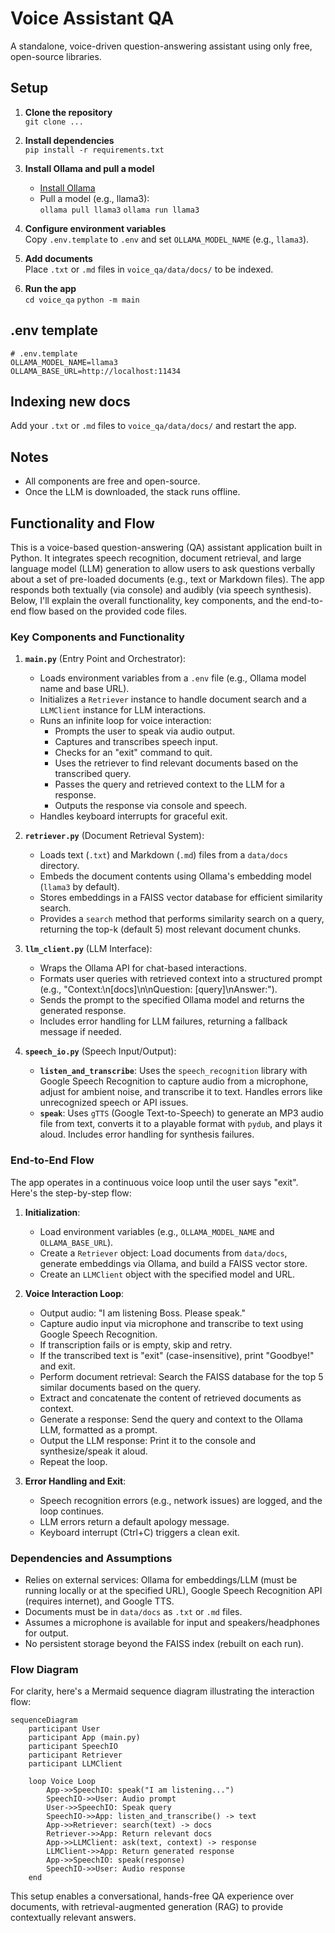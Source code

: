 # Voice Assistant QA

A standalone, voice-driven question-answering assistant using only free, open-source libraries.

## Setup

1. **Clone the repository**  
   `git clone ...`

2. **Install dependencies**  
   `pip install -r requirements.txt`

3. **Install Ollama and pull a model**  
   - [Install Ollama](https://ollama.com/download)
   - Pull a model (e.g., llama3):  
     `ollama pull llama3`
      `ollama run llama3`

4. **Configure environment variables**  
   Copy `.env.template` to `.env` and set `OLLAMA_MODEL_NAME` (e.g., `llama3`).

5. **Add documents**  
   Place `.txt` or `.md` files in `voice_qa/data/docs/` to be indexed.

6. **Run the app**  
   `cd voice_qa`
   `python -m main`

## .env template

```env
# .env.template
OLLAMA_MODEL_NAME=llama3
OLLAMA_BASE_URL=http://localhost:11434
```

## Indexing new docs

Add your `.txt` or `.md` files to `voice_qa/data/docs/` and restart the app.

## Notes

- All components are free and open-source.
- Once the LLM is downloaded, the stack runs offline.
## Functionality and Flow

This is a voice-based question-answering (QA) assistant application built in Python. It integrates speech recognition, document retrieval, and large language model (LLM) generation to allow users to ask questions verbally about a set of pre-loaded documents (e.g., text or Markdown files). The app responds both textually (via console) and audibly (via speech synthesis). Below, I'll explain the overall functionality, key components, and the end-to-end flow based on the provided code files.

### Key Components and Functionality

1. **`main.py`** (Entry Point and Orchestrator):
   - Loads environment variables from a `.env` file (e.g., Ollama model name and base URL).
   - Initializes a `Retriever` instance to handle document search and a `LLMClient` instance for LLM interactions.
   - Runs an infinite loop for voice interaction:
     - Prompts the user to speak via audio output.
     - Captures and transcribes speech input.
     - Checks for an "exit" command to quit.
     - Uses the retriever to find relevant documents based on the transcribed query.
     - Passes the query and retrieved context to the LLM for a response.
     - Outputs the response via console and speech.
   - Handles keyboard interrupts for graceful exit.

2. **`retriever.py`** (Document Retrieval System):
   - Loads text (`.txt`) and Markdown (`.md`) files from a `data/docs` directory.
   - Embeds the document contents using Ollama's embedding model (`llama3` by default).
   - Stores embeddings in a FAISS vector database for efficient similarity search.
   - Provides a `search` method that performs similarity search on a query, returning the top-k (default 5) most relevant document chunks.

3. **`llm_client.py`** (LLM Interface):
   - Wraps the Ollama API for chat-based interactions.
   - Formats user queries with retrieved context into a structured prompt (e.g., "Context:\n[docs]\n\nQuestion: [query]\nAnswer:").
   - Sends the prompt to the specified Ollama model and returns the generated response.
   - Includes error handling for LLM failures, returning a fallback message if needed.

4. **`speech_io.py`** (Speech Input/Output):
   - **`listen_and_transcribe`**: Uses the `speech_recognition` library with Google Speech Recognition to capture audio from a microphone, adjust for ambient noise, and transcribe it to text. Handles errors like unrecognized speech or API issues.
   - **`speak`**: Uses `gTTS` (Google Text-to-Speech) to generate an MP3 audio file from text, converts it to a playable format with `pydub`, and plays it aloud. Includes error handling for synthesis failures.

### End-to-End Flow

The app operates in a continuous voice loop until the user says "exit". Here's the step-by-step flow:

1. **Initialization**:
   - Load environment variables (e.g., `OLLAMA_MODEL_NAME` and `OLLAMA_BASE_URL`).
   - Create a `Retriever` object: Load documents from `data/docs`, generate embeddings via Ollama, and build a FAISS vector store.
   - Create an `LLMClient` object with the specified model and URL.

2. **Voice Interaction Loop**:
   - Output audio: "I am listening Boss. Please speak."
   - Capture audio input via microphone and transcribe to text using Google Speech Recognition.
   - If transcription fails or is empty, skip and retry.
   - If the transcribed text is "exit" (case-insensitive), print "Goodbye!" and exit.
   - Perform document retrieval: Search the FAISS database for the top 5 similar documents based on the query.
   - Extract and concatenate the content of retrieved documents as context.
   - Generate a response: Send the query and context to the Ollama LLM, formatted as a prompt.
   - Output the LLM response: Print it to the console and synthesize/speak it aloud.
   - Repeat the loop.

3. **Error Handling and Exit**:
   - Speech recognition errors (e.g., network issues) are logged, and the loop continues.
   - LLM errors return a default apology message.
   - Keyboard interrupt (Ctrl+C) triggers a clean exit.

### Dependencies and Assumptions
- Relies on external services: Ollama for embeddings/LLM (must be running locally or at the specified URL), Google Speech Recognition API (requires internet), and Google TTS.
- Documents must be in `data/docs` as `.txt` or `.md` files.
- Assumes a microphone is available for input and speakers/headphones for output.
- No persistent storage beyond the FAISS index (rebuilt on each run).

### Flow Diagram
For clarity, here's a Mermaid sequence diagram illustrating the interaction flow:

```mermaid
sequenceDiagram
    participant User
    participant App (main.py)
    participant SpeechIO
    participant Retriever
    participant LLMClient

    loop Voice Loop
        App->>SpeechIO: speak("I am listening...")
        SpeechIO->>User: Audio prompt
        User->>SpeechIO: Speak query
        SpeechIO->>App: listen_and_transcribe() -> text
        App->>Retriever: search(text) -> docs
        Retriever->>App: Return relevant docs
        App->>LLMClient: ask(text, context) -> response
        LLMClient->>App: Return generated response
        App->>SpeechIO: speak(response)
        SpeechIO->>User: Audio response
    end
```

This setup enables a conversational, hands-free QA experience over documents, with retrieval-augmented generation (RAG) to provide contextually relevant answers.